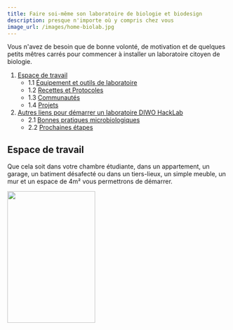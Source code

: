 ```yaml
---
title: Faire soi-même son laboratoire de biologie et biodesign
description: presque n'importe où y compris chez vous
image_url: /images/home-biolab.jpg
---
```


Vous n'avez de besoin que de bonne volonté, de motivation et de quelques petits mêtres carrés pour commencer à installer un laboratoire citoyen de biologie.

1. [Espace de travail](#espace-de-travail)
   + 1.1 [Équipement et outils de laboratoire](équipements-et-outils-de-laboratoire)
   + 1.2 [Recettes et Protocoles](#recettes-et-protocoles)
   + 1.3 [Communautés](#communautés)
   + 1.4 [Projets](#projets)
2. [Autres liens pour démarrer un laboratoire DIWO HackLab](#autres-liens-pour-démarrer-un-laboratoire-diwo-hacklab)
   + 2.1 [Bonnes pratiques microbiologiques](#bonnes-pratiques-microbiologiques)
   + 2.2 [Prochaines étapes](#prochaines-étapes)
   
## Espace de travail

Que cela soit dans votre chambre étudiante, dans un appartement, un garage, un batiment désafecté ou dans un tiers-lieux, un simple meuble, un mur et un espace de 4m² vous permettrons de démarrer.

<img src="/images/home-biolab.jpg" width="200" height="300" />
